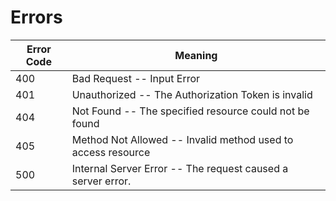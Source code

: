 # Errors




Error Code | Meaning
---------- | -------
400 | Bad Request -- Input Error
401 | Unauthorized -- The Authorization Token is invalid
404 | Not Found -- The specified resource could not be found
405 | Method Not Allowed -- Invalid method used to access resource
500 | Internal Server Error -- The request caused a server error. 
